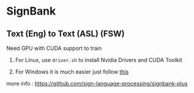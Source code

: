 # SignBank

## Text (Eng) to Text (ASL) (FSW)

Need GPU with CUDA support to train

  1. For Linux, use `driver.sh` to install Nvidia Drivers and CUDA Toolkit

  2. For Windows it is much easier just follow [this](https://github.com/pytorch/pytorch?tab=readme-ov-file#prerequisites)

more info : https://github.com/sign-language-processing/signbank-plus

